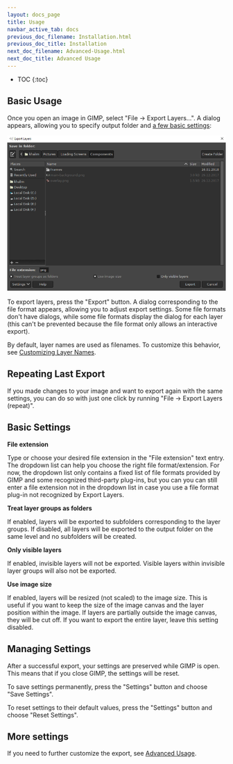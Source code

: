 ```yaml
---
layout: docs_page
title: Usage
navbar_active_tab: docs
previous_doc_filename: Installation.html
previous_doc_title: Installation
next_doc_filename: Advanced-Usage.html
next_doc_title: Advanced Usage
---
```


* TOC
{:toc}

Basic Usage
-----------

Once you open an image in GIMP, select "File → Export Layers...". A dialog
appears, allowing you to specify output folder and
[a few basic settings](#basic-settings):

![Dialog for basic usage of Export Layers](../images/screenshot_dialog_basic_usage.png)

To export layers, press the "Export" button. A dialog corresponding to the file
format appears, allowing you to adjust export settings. Some file formats don't
have dialogs, while some file formats display the dialog for each layer (this
can't be prevented because the file format only allows an interactive export).

By default, layer names are used as filenames. To customize this behavior, see
[Customizing Layer Names](Advanced-Usage.md#customizing-layer-names).


Repeating Last Export
---------------------

If you made changes to your image and want to export again with the same
settings, you can do so with just one click by running
"File → Export Layers (repeat)".


Basic Settings
--------------

**File extension**

Type or choose your desired file extension in the "File extension" text entry.
The dropdown list can help you choose the right file format/extension. For now,
the dropdown list only contains a fixed list of file formats provided by GIMP
and some recognized third-party plug-ins, but you can you can still enter a file
extension not in the dropdown list in case you use a file format plug-in not
recognized by Export Layers.

**Treat layer groups as folders**

If enabled, layers will be exported to subfolders corresponding to the layer
groups. If disabled, all layers will be exported to the output folder on the
same level and no subfolders will be created.

**Only visible layers**

If enabled, invisible layers will not be exported. Visible layers within
invisible layer groups will also not be exported.

**Use image size**

If enabled, layers will be resized (not scaled) to the image size. This is
useful if you want to keep the size of the image canvas and the layer position
within the image. If layers are partially outside the image canvas,
they will be cut off. If you want to export the entire layer,
leave this setting disabled.


Managing Settings
-----------------

After a successful export, your settings are preserved while GIMP is open. This
means that if you close GIMP, the settings will be reset.

To save settings permanently, press the "Settings" button and choose
"Save Settings".

To reset settings to their default values, press the "Settings" button and
choose "Reset Settings".


More settings
-------------

If you need to further customize the export, see
[Advanced Usage](Advanced-Usage.md).
